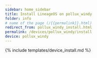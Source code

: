 ```yaml
---
sidebar: home_sidebar
title: Install LineageOS on pollux_windy
folder: info
# name of the page (/{{permalink}}.html)
redirect_from: pollux_windy_install.html
permalink: /devices/pollux_windy/install
device: pollux_windy
---
```

{% include templates/device_install.md %}
